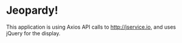 # Jeopardy!
This application is using Axios API calls to http://jservice.io, and uses jQuery for the display.
